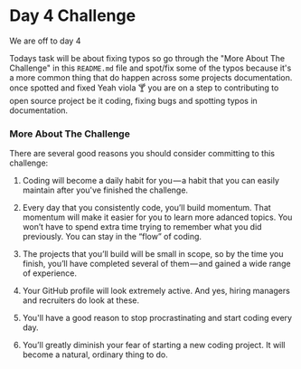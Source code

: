 # Day 4 Challenge

We are off to day 4 

Todays task will be about fixing typos so go through the "More About The Challenge" in this `README.md`
file and spot/fix some of the typos because it's a more common thing that do happen across some projects documentation.
once spotted and fixed Yeah viola :cocktail: you are on a step to contributing to open source project be it coding, fixing bugs and spotting typos in documentation.  

### More About The Challenge

There are several good reasons you should consider committing to this challenge:

1. Coding will become a daily habit for you — a habit that you can easily maintain after you've finished the
   challenge.

2. Every day that you consistently code, you’ll build momentum. That momentum will make it easier for you to learn
   more adanced topics. You won’t have to spend extra time trying to remember what you did previously. You can stay
   in the “flow” of coding.

3. The projects that you’ll build will be small in scope, so by the time you finish, you’ll have completed several
   of them — and gained a wide range of experience.

4. Your GitHub profile will look extremely active. And yes, hiring managers and recruiters do look at these.

5. You'll have a good reason to stop procrastinating and start coding every day.

6. You’ll greatly diminish your fear of starting a new coding project. It will become a natural, ordinary thing to do.

